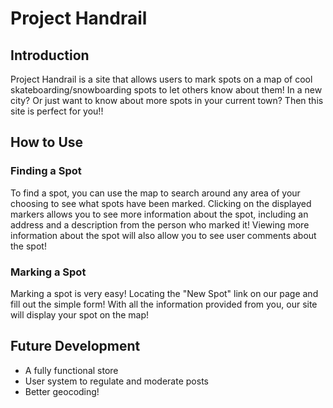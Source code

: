 # Project Handrail
## Introduction
Project Handrail is a site that allows users to mark spots on a map of
cool skateboarding/snowboarding spots to let others know about them! In a 
new city? Or just want to know about more spots in your current town? Then
this site is perfect for you!!

## How to Use
### Finding a Spot
To find a spot, you can use the map to search around any area of your choosing
to see what spots have been marked. Clicking on the displayed markers allows
you to see more information about the spot, including an address and a 
description from the person who marked it! Viewing more information about 
the spot will also allow you to see user comments about the spot!

### Marking a Spot
Marking a spot is very easy! Locating the "New Spot" link on our page and fill 
out the simple form! With all the information provided from you, our site will 
display your spot on the map!

## Future Development
* A fully functional store
* User system to regulate and moderate posts
* Better geocoding!
